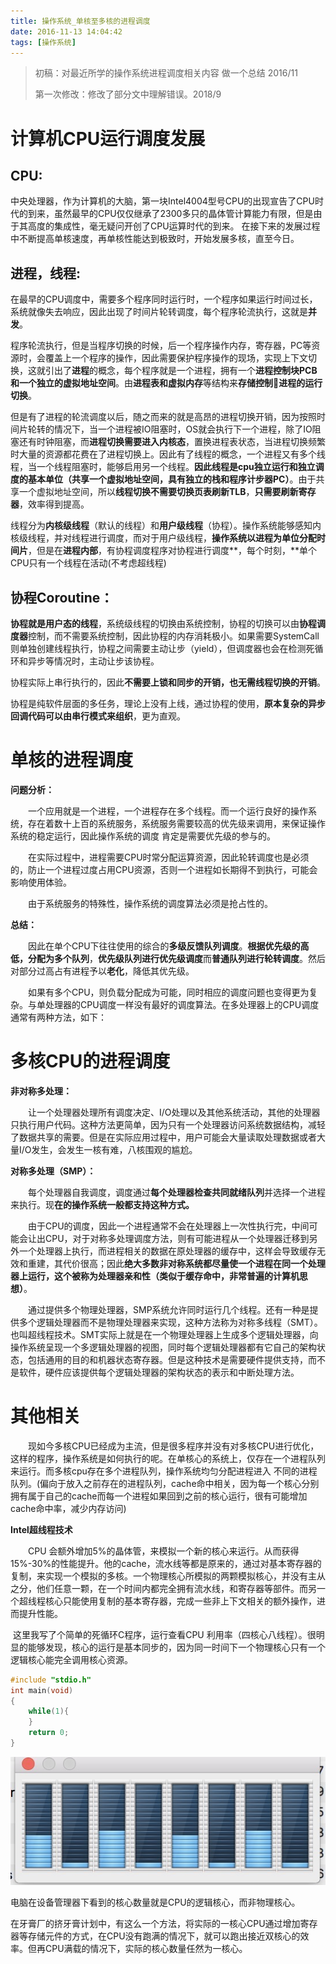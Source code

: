 ```yaml
---
title: 操作系统_单核至多核的进程调度
date: 2016-11-13 14:04:42
tags: [操作系统]
---
```




> 初稿：对最近所学的操作系统进程调度相关内容 做一个总结 2016/11
>
> 第一次修改：修改了部分文中理解错误。2018/9

<!--more-->

# 计算机CPU运行调度发展

## **CPU:** 

​	 中央处理器，作为计算机的大脑，第一块Intel4004型号CPU的出现宣告了CPU时代的到来，虽然最早的CPU仅仅继承了2300多只的晶体管计算能力有限，但是由于其高度的集成性，毫无疑问开创了CPU运算时代的到来。	在接下来的发展过程中不断提高单核速度，再单核性能达到极致时，开始发展多核，直至今日。

## **进程，线程:**

​	在最早的CPU调度中，需要多个程序同时运行时，一个程序如果运行时间过长，系统就像失去响应，因此出现了时间片轮转调度，每个程序轮流执行，这就是**并发**。

​	程序轮流执行，但是当程序切换的时候，后一个程序操作内存，寄存器，PC等资源时，会覆盖上一个程序的操作，因此需要保护程序操作的现场，实现上下文切换，这就引出了**进程**的概念，每个程序就是一个进程，拥有一个**进程控制块PCB和一个独立的虚拟地址空间**。由**进程表和虚拟内存**等结构来**存储控制进程的运行切换**。

​	但是有了进程的轮流调度以后，随之而来的就是高昂的进程切换开销，因为按照时间片轮转的情况下，当一个进程被IO阻塞时，OS就会执行下一个进程，除了IO阻塞还有时钟阻塞，而**进程切换需要进入内核态**，置换进程表状态，当进程切换频繁时大量的资源都花费在了进程切换上。因此有了线程的概念，一个进程又有多个线程，当一个线程阻塞时，能够启用另一个线程。**因此线程是cpu独立运行和独立调度的基本单位（共享一个虚拟地址空间，具有独立的栈和程序计步器PC）**。由于共享一个虚拟地址空间，所以**线程切换不需要切换页表刷新TLB**，**只需要刷新寄存器**，效率得到提高。

​	线程分为**内核级线程**（默认的线程）和**用户级线程**（协程）。操作系统能够感知内核级线程，并对线程进行调度，而对于用户级线程，**操作系统以进程为单位分配时间片**，但是在**进程内部**，有协程调度程序对协程进行调度**，每个时刻，**单个CPU只有一个线程在活动(不考虑超线程)

## 协程Coroutine：

​	**协程就是用户态的线程**，系统级线程的切换由系统控制，协程的切换可以由**协程调度器**控制，而不需要系统控制，因此协程的内存消耗极小。如果需要SystemCall 则单独创建线程执行，协程之间需要主动让步（yield），但调度器也会在检测死循环和异步等情况时，主动让步该协程。

​	协程实际上串行执行的，因此**不需要上锁和同步的开销，也无需线程切换的开销**。

​	协程是纯软件层面的多任务，理论上没有上线，通过协程的使用，**原本复杂的异步回调代码可以由串行模式来组织**，更为直观。

# 单核的进程调度

**问题分析：**

　　一个应用就是一个进程，一个进程存在多个线程。而一个运行良好的操作系统，存在着数十上百的系统服务，系统服务需要较高的优先级来调用，来保证操作系统的稳定运行，因此操作系统的调度 肯定是需要优先级的参与的。

　　在实际过程中，进程需要CPU时常分配运算资源，因此轮转调度也是必须的，防止一个进程过度占用CPU资源，否则一个进程如长期得不到执行，可能会影响使用体验。

　　由于系统服务的特殊性，操作系统的调度算法必须是抢占性的。

**总结：**

　　因此在单个CPU下往往使用的综合的**多级反馈队列调度**。**根据优先级的高低，分配为多个队列**，**优先级队列进行优先级调度**而**普通队列进行轮转调度**。然后对部分过高占有进程予以**老化**，降低其优先级。

　　如果有多个CPU，则负载分配成为可能，同时相应的调度问题也变得更为复杂。与单处理器的CPU调度一样没有最好的调度算法。在多处理器上的CPU调度通常有两种方法，如下：

# 多核CPU的进程调度

**非对称多处理：**

　　让一个处理器处理所有调度决定、I/O处理以及其他系统活动，其他的处理器只执行用户代码。这种方法更简单，因为只有一个处理器访问系统数据结构，减轻了数据共享的需要。但是在实际应用过程中，用户可能会大量读取处理数据或者大量I/O发生，会发生一核有难，八核围观的尴尬。

**对称多处理（SMP）：**

　　每个处理器自我调度，调度通过**每个处理器检查共同就绪队列**并选择一个进程来执行。现**在的操作系统一般都支持这种方式。**

　　由于CPU的调度，因此一个进程通常不会在处理器上一次性执行完，中间可能会让出CPU，对于对称多处理调度方法，则有可能进程从一个处理器迁移到另外一个处理器上执行，而进程相关的数据在原处理器的缓存中，这样会导致缓存无效和重建，其代价很高；因此**绝大多数非对称系统都尽量使一个进程在同一个处理器上运行，这个被称为处理器亲和性（类似于缓存命中，非常普遍的计算机思想）**。

　　通过提供多个物理处理器，SMP系统允许同时运行几个线程。还有一种是提供多个逻辑处理器而不是物理处理器来实现，这种方法称为对称多线程（SMT）。也叫超线程技术。SMT实际上就是在一个物理处理器上生成多个逻辑处理器，向操作系统呈现一个多逻辑处理器的视图，同时每个逻辑处理器都有它自己的架构状态，包括通用的目的和机器状态寄存器。但是这种技术是需要硬件提供支持，而不是软件，硬件应该提供每个逻辑处理器的架构状态的表示和中断处理方法。

# 其他相关

　　现如今多核CPU已经成为主流，但是很多程序并没有对多核CPU进行优化，这样的程序，操作系统是如何执行的呢。在单核心的系统上，仅存在一个进程队列来运行。而多核cpu存在多个进程队列，操作系统均匀分配进程进入 不同的进程队列。(偏向于放入之前存在的进程队列，cache命中相关，因为每一个核心分别拥有属于自己的cache而每一个进程如果回到之前的核心运行，很有可能增加cache命中率，减少内存访问)


**Intel超线程技术**

　　CPU 会额外增加5%的晶体管，来模拟一个新的核心来运行。从而获得15%-30%的性能提升。他的cache，流水线等都是原来的，通过对基本寄存器的复制，来实现一个模拟的多核。一个物理核心所模拟的两颗模拟核心，并没有主从之分，他们任意一颗，在一个时间内都完全拥有流水线，和寄存器等部件。而另一个超线程核心只能使用复制的基本寄存器，完成一些非上下文相关的额外操作，进而提升性能。


​	这里我写了个简单的死循环C程序，运行查看CPU 利用率（四核心八线程）。很明显的能够发现，核心的运行是基本同步的，因为同一时间下一个物理核心只有一个逻辑核心能完全调用核心资源。 


```c
#include "stdio.h"
int main(void)
{
	while(1){
	}
	return 0;
}
```

![image-20180926160105305](OS_单核至多核的进程调度/cpu运行状态.jpg)

电脑在设备管理器下看到的核心数量就是CPU的逻辑核心，而非物理核心。

在牙膏厂的挤牙膏计划中，有这么一个方法，将实际的一核心CPU通过增加寄存器等存储元件的方式，在CPU没有跑满的情况下，就可以跑出接近双核心的效率。但再CPU满载的情况下，实际的核心数量任然为一核心。